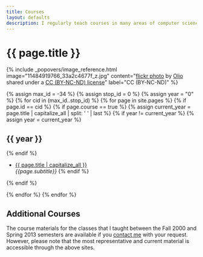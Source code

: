 ```yaml
---
title: Courses
layout: defaults
description: I regularly teach courses in many areas of computer science, always releasing all of my course materials. Find a course with topics that interest you and start learning right away!
---
```


# {{ page.title }}

<!-- Include header image -->
{% include _popovers/image_reference.html image="11484919766_33a2c4677f_z.jpg" content="<a title='Untitled' href='https://flickr.com/photos/foto_olio/11484919766'>flickr photo</a> by <a href='https://flickr.com/people/foto_olio'>Olio</a> shared under a <a href='https://creativecommons.org/licenses/by-nc-nd/2.0/'>CC (BY-NC-ND) license</a>" label="CC (BY-NC-ND)" %}

{% assign max_id = -34 %}
{% assign stop_id = 0 %}
{% assign year = "0" %}
{% for cid in (max_id..stop_id) %}
{% for page in site.pages %}
{% if page.id == cid %}
{% if page.course == true %}
{% assign current_year = page.title | capitalize_all | split: ' ' | last %}
{% if year != current_year %}
{% assign year = current_year %}
<h2>{{ year }}</h2>
{% endif %}
<ul class="fa-ul">
<li><i class="fa-li fa fa-cog fa-lg"></i><a class="major" href="/{{ page.url | remove_first:'/'}}">{{ page.title | capitalize_all }}</a></li>
<em>{{page.subtitle}}</em>
{% endif %}
</ul>
{% endif %}
<p>
{% endfor %}
{% endfor %}

## Additional Courses

The course materials for the classes that I taught between the Fall 2000 and Spring 2013 semesters are available if you
[contact me](/contact/) with your request. However, please note that the most representative and current
material is accessible through the above sites.
